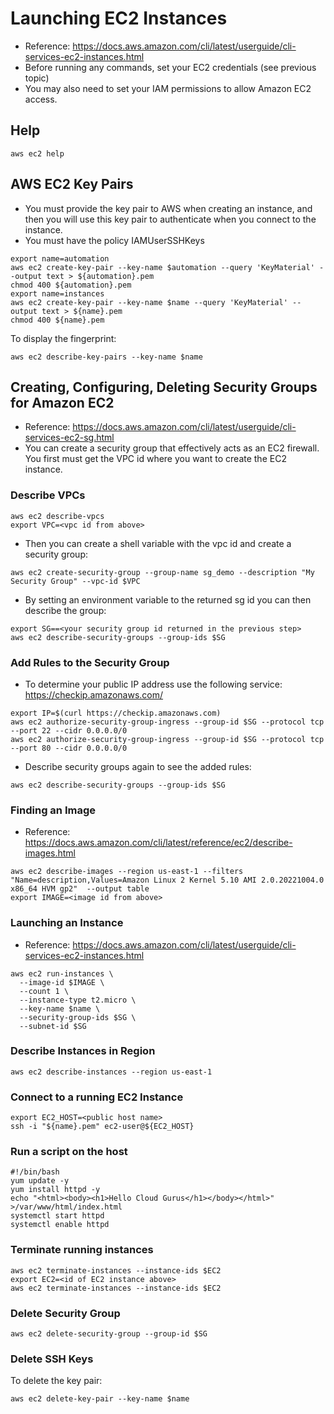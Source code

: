 # Launching EC2 Instances

- Reference: https://docs.aws.amazon.com/cli/latest/userguide/cli-services-ec2-instances.html
- Before running any commands, set your EC2 credentials (see previous topic)
- You may also need to set your IAM permissions to allow Amazon EC2 access.

## Help

```
aws ec2 help
```

## AWS EC2 Key Pairs
- You must provide the key pair to AWS when creating an instance, and then you will use this key pair to authenticate when you connect to the instance.
- You must have the policy IAMUserSSHKeys
```
export name=automation
aws ec2 create-key-pair --key-name $automation --query 'KeyMaterial' --output text > ${automation}.pem
chmod 400 ${automation}.pem
export name=instances
aws ec2 create-key-pair --key-name $name --query 'KeyMaterial' --output text > ${name}.pem
chmod 400 ${name}.pem
```

To display the fingerprint:

```
aws ec2 describe-key-pairs --key-name $name
```

## Creating, Configuring, Deleting Security Groups for Amazon EC2

- Reference: https://docs.aws.amazon.com/cli/latest/userguide/cli-services-ec2-sg.html
- You can create a security group that effectively acts as an EC2 firewall. You first must get the VPC id where you want to create the EC2 instance.

### Describe VPCs

```
aws ec2 describe-vpcs
export VPC=<vpc id from above>
```

- Then you can create a shell variable with the vpc id and create a security group:

```
aws ec2 create-security-group --group-name sg_demo --description "My Security Group" --vpc-id $VPC
```

- By setting an environment variable to the returned sg id you can then describe the group:

```
export SG==<your security group id returned in the previous step>
aws ec2 describe-security-groups --group-ids $SG
```

### Add Rules to the Security Group

- To determine your public IP address use the following service: https://checkip.amazonaws.com/

```
export IP=$(curl https://checkip.amazonaws.com)
aws ec2 authorize-security-group-ingress --group-id $SG --protocol tcp --port 22 --cidr 0.0.0.0/0
aws ec2 authorize-security-group-ingress --group-id $SG --protocol tcp --port 80 --cidr 0.0.0.0/0
```

- Describe security groups again to see the added rules:

```
aws ec2 describe-security-groups --group-ids $SG
```

### Finding an Image

- Reference: https://docs.aws.amazon.com/cli/latest/reference/ec2/describe-images.html

```
aws ec2 describe-images --region us-east-1 --filters "Name=description,Values=Amazon Linux 2 Kernel 5.10 AMI 2.0.20221004.0 x86_64 HVM gp2"  --output table
export IMAGE=<image id from above> 
```

### Launching an Instance

- Reference: https://docs.aws.amazon.com/cli/latest/userguide/cli-services-ec2-instances.html

```
aws ec2 run-instances \
  --image-id $IMAGE \
  --count 1 \
  --instance-type t2.micro \
  --key-name $name \
  --security-group-ids $SG \
  --subnet-id $SG
```

### Describe Instances in Region

```
aws ec2 describe-instances --region us-east-1

```

### Connect to a running EC2 Instance

```
export EC2_HOST=<public host name>
ssh -i "${name}.pem" ec2-user@${EC2_HOST}
```

### Run a script on the host

```
#!/bin/bash  
yum update -y
yum install httpd -y
echo "<html><body><h1>Hello Cloud Gurus</h1></body></html>" >/var/www/html/index.html
systemctl start httpd
systemctl enable httpd
```

### Terminate running instances

```
aws ec2 terminate-instances --instance-ids $EC2
export EC2=<id of EC2 instance above>
aws ec2 terminate-instances --instance-ids $EC2
```

### Delete Security Group

```
aws ec2 delete-security-group --group-id $SG
```

### Delete SSH Keys
To delete the key pair:

```
aws ec2 delete-key-pair --key-name $name
```

